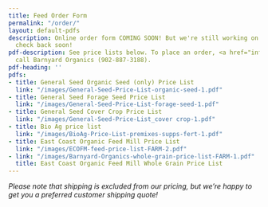 ```yaml
---
title: Feed Order Form
permalink: "/order/"
layout: default-pdfs
description: Online order form COMING SOON! But we're still working on this page.  Please
  check back soon!
pdf-description: See price lists below. To place an order, <a href="info@barnyardorganics.com">email</a>   or
  call Barnyard Organics (902-887-3188).
pdf-heading: ''
pdfs:
- title: General Seed Organic Seed (only) Price List
  link: "/images/General-Seed-Price-List-organic-seed-1.pdf"
- title: General Seed Forage Seed Price List
  link: "/images/General-Seed-Price-List-forage-seed-1.pdf"
- title: General Seed Cover Crop Price List
  link: "/images/General-Seed-Price-List_cover crop-1.pdf"
- title: Bio Ag price list
  link: "/images/BioAg-Price-List-premixes-supps-fert-1.pdf"
- title: East Coast Organic Feed Mill Price List
  link: "/images/ECOFM-feed-price-list-FARM-2.pdf"
- link: "/images/Barnyard-Organics-whole-grain-price-list-FARM-1.pdf"
  title: East Coast Organic Feed Mill Whole Grain Price List
---
```



*Please note that shipping is excluded from our pricing, but we’re happy to get you a preferred customer shipping quote!*